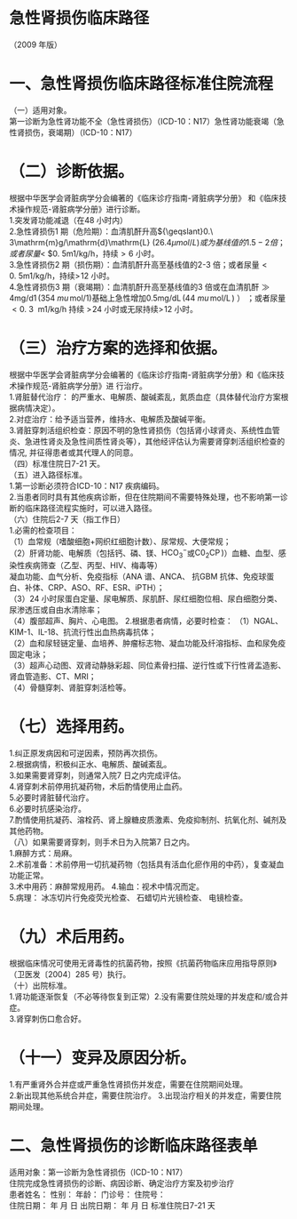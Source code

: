 # 急性肾损伤临床路径  
（2009 年版）  
# 一、急性肾损伤临床路径标准住院流程  
（一）适用对象。  
第一诊断为急性肾功能不全（急性肾损伤）（ICD-10：N17）急性肾功能衰竭（急性肾损伤，衰竭期）（ICD-10：N17）  
# （二）诊断依据。  
根据中华医学会肾脏病学分会编著的《临床诊疗指南-肾脏病学分册》 和《临床技术操作规范-肾脏病学分册》进行诊断。  
1.突发肾功能减退（在48 小时内）  
2.急性肾损伤1 期（危险期）：血清肌酐升高${\geqslant}0.\ 3\mathrm{m}g/\mathrm{d}\mathrm{L}
$(26.4 μ mol/L) 或为基线值的1.5-2 倍；或者尿量$<
$$0.\ 5\mathrm{m}1/\mathrm{kg}/\mathrm{h}$，持续${>}6$ 小时。  
3.急性肾损伤2 期（损伤期）：血清肌酐升高至基线值的2-3 倍；或者尿量${<}0.\ 5\mathrm{m}1/\mathrm{kg}/\mathrm{h}$，持续$>\!12$ 小时。  
4.急性肾损伤3 期（衰竭期）：血清肌酐升高至基线值的3 倍或在血清肌酐${\gg}4\mathrm{mg/d}1\,(354\;mu\,\mathrm{mol}/1)$基础上急性增加$0.5\mathrm{mg/dL}\,(44~mu\,\mathrm{mol}/\mathrm{L}\,)$ ） ；或者尿量 ${<}0.~3~~{\mathrm{m}}1/{\mathrm{kg}}/{\mathrm{h}}$  持续 $>\!24$ 小时或无尿持续$>\!12$ 小时。  
# （三）治疗方案的选择和依据。  
根据中华医学会肾脏病学分会编著的《临床诊疗指南-肾脏病学分册》和《临床技术操作规范-肾脏病学分册》进 行治疗。  
1.肾脏替代治疗： 的严重水、电解质、酸碱紊乱，氮质血症（具体替代治疗方案根据病情决定）。  
2.对症治疗：给予适当营养，维持水、电解质及酸碱平衡。  
3.肾脏穿刺活组织检查：原因不明的急性肾损伤（包括肾小球肾炎、系统性血管炎、急进性肾炎及急性间质性肾炎等），其他经评估认为需要肾穿刺活组织检查的情况, 并征得患者或其代理人的同意。  
（四）标准住院日7-21 天。  
（五）进入路径标准。  
1.第一诊断必须符合ICD-10：N17 疾病编码。  
2.当患者同时具有其他疾病诊断，但在住院期间不需要特殊处理，也不影响第一诊断的临床路径流程实施时，可以进入路径。  
（六）住院后2-7 天（指工作日）  
1.必需的检查项目：  
（1）血常规（嗜酸细胞$+$网织红细胞计数）、尿常规、大便常规；  
（2）肝肾功能、电解质（包括钙、磷、镁、$\mathrm{{HCO_{3}}^{-}}$或$\mathrm{C0_{2}C P}\,)$）血糖、血型、感染性疾病筛查（乙型、丙型、HIV、梅毒等）  
凝血功能、血气分析、免疫指标（ANA 谱、ANCA、 抗GBM 抗体、免疫球蛋白、补体、CRP、ASO、RF、ESR、iPTH）；  
（3）24 小时尿蛋白定量、尿电解质、尿肌酐、尿红细胞位相、尿白细胞分类、尿渗透压或自由水清除率；  
（4）腹部超声、胸片、心电图。 2.根据患者病情，必要时检查： （1）NGAL、KIM-1、IL-18、抗流行性出血热病毒抗体；  
（2）血和尿轻链定量、血培养、肿瘤标志物、凝血功能及纤溶指标、血和尿免疫固定电泳；  
（3）超声心动图、双肾动静脉彩超、同位素骨扫描、逆行性或下行性肾盂造影、肾血管造影、CT、MRI；  
（4）骨髓穿刺、肾脏穿刺活检等。  
# （七）选择用药。  
1.纠正原发病因和可逆因素，预防再次损伤。  
2.根据病情，积极纠正水、电解质、酸碱紊乱。  
3.如果需要肾穿刺，则通常入院7 日之内完成评估。  
4.肾穿刺术前停用抗凝药物，术后酌情使用止血药。  
5.必要时肾脏替代治疗。  
6.必要时抗感染治疗。  
7.酌情使用抗凝药、溶栓药、肾上腺糖皮质激素、免疫抑制剂、抗氧化剂、碱剂及其他药物。  
（八）如果需要肾穿刺，则手术日为入院第7 日之内。  
1.麻醉方式：局麻。  
2.术前准备：术前停用一切抗凝药物（包括具有活血化瘀作用的中药），复查凝血功能正常。  
3.术中用药：麻醉常规用药。  4.输血：视术中情况而定。  
5.病理： 冰冻切片行免疫荧光检查、 石蜡切片光镜检查、 电镜检查。  
# （九）术后用药。  
根据临床情况可使用无肾毒性的抗菌药物，按照《抗菌药物临床应用指导原则》（卫医发〔2004〕285 号）执行。  
（十）出院标准。  
1.肾功能逐渐恢复（不必等待恢复到正常）2.没有需要住院处理的并发症和/或合并症。  
3.肾穿刺伤口愈合好。  
# （十一）变异及原因分析。  
1.有严重肾外合并症或严重急性肾损伤并发症，需要在住院期间处理。  
2.新出现其他系统合并症，需要住院治疗。 3.出现治疗相关的并发症，需要住院期间处理。  
# 二、急性肾损伤的诊断临床路径表单  
适用对象：第一诊断为急性肾损伤（ICD-10：N17）  
住院完成急性肾损伤的诊断、病因诊断、确定治疗方案及初步治疗  
患者姓名：       性别：    年龄：      门诊号：        住院号：  
住院日期：     年  月  日    出院日期：     年  月  日   标准住院日7-21 天  
